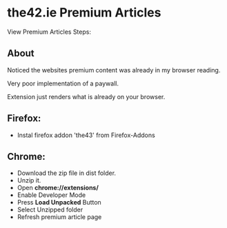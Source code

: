 # the42.ie Premium Articles

View Premium Articles Steps:

## About
Noticed the websites premium content was already in my browser reading. 

Very poor implementation of a paywall.

Extension just renders what is already on your browser.

## Firefox:
- Instal firefox addon 'the43' from Firefox-Addons

## Chrome:

- Download the zip file in dist folder.
- Unzip it.
- Open **chrome://extensions/**
- Enable Developer Mode
- Press **Load Unpacked** Button
- Select Unzipped folder
- Refresh premium article page

